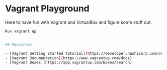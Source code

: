 # Vagrant Playground

Here to have fun with Vagrant and VirtualBox and figure some stuff out.

```bash
Run vagrant up
```
```bash

## Resources

- [Vagrant Getting Started Tutorial](https://developer.hashicorp.com/vagrant/tutorials/get-started/setup-project)
- [Vagrant Documentation](https://www.vagrantup.com/docs)
- [Vagrant Boxes](https://app.vagrantup.com/boxes/search)
